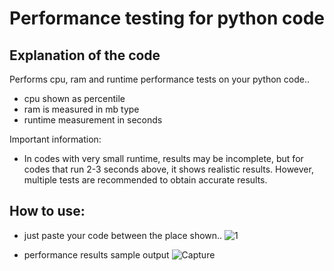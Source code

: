 # Performance testing for python code

## Explanation of the code
Performs cpu, ram and runtime performance tests on your python code..  
- cpu shown as percentile
- ram is measured in mb type
- runtime measurement in seconds

Important information: 
- In codes with very small runtime, results may be incomplete, but for codes that run 2-3 seconds above, it shows realistic results. However, multiple tests are recommended to obtain accurate results.

## How to use:
- just paste your code between the place shown..
![1](https://user-images.githubusercontent.com/100594545/218255765-5a5f7ade-fa78-411b-b010-d2aac7c21544.PNG)

- performance results sample output
![Capture](https://user-images.githubusercontent.com/100594545/218255770-f848418b-abac-448b-b17d-d236d2f36967.PNG)



